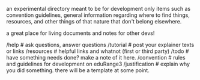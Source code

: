 
an experimental directory meant to be for development only items such as convention guidelines,
general information regarding where to find things, resources, 
and other things of that nature that don't belong elsewhere.

a great place for living documents and notes for other devs!

/help               # ask questions, answer questions
/tutorial           # post your explainer texts or links
/resources          # helpful links and whatnot (first or third party)
/todo               # have something needs done?  make a note of it here.
/convention         # rules and guidelines for development on eduRange3
/justification      # explain why you did something. there will be a template at some point.